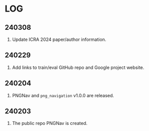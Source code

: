 # LOG

## 240308
1. Update ICRA 2024 paper/author information.
   
## 240229
1. Add links to train/eval GitHub repo and Google project website. 

## 240204
1. PNGNav and `png_navigation` v1.0.0 are released.

## 240203
1. The public repo PNGNav is created.